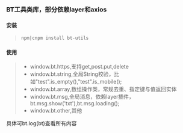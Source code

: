 ### BT工具类库，部分依赖layer和axios
#### 安装
> `npm|cnpm install bt-utils`
#### 使用
> * window.bt.https,支持get,post.put,delete<br>
> * window.bt.string,全局String校验，比如"test".is_empty(),"test".is_mobile();<br>
> * window.bt.array,数组操作类，常规去重、指定键与值返回实体<br>
> * window.bt.msg,全局消息，依赖layer插件，bt.msg.show('txt'),bt.msg.loading();<br>
> * window.bt.other,其他<br>

具体可bt.log(bt)查看所有内容
